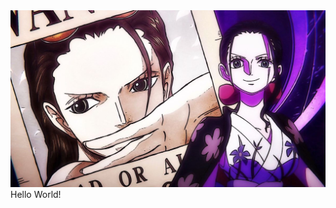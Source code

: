 <img src=https://raw.githubusercontent.com/AbuRider/AbuRider/refs/heads/main/8294d8d2b9427c49048b65e5a1430f5e_1.jpg>
Hello World!

<!-- Proudly created with GPRM ( https://gprm.itsvg.in ) -->
